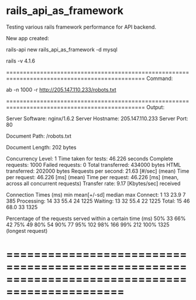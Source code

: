 rails_api_as_framework
======================

Testing various rails framework performance for API backend.

New app created:

rails-api new rails_api_as_framework -d mysql

rails -v 4.1.6

===============================================================================================
Command:

ab -n 1000 -r http://205.147.110.233/robots.txt

===============================================================================================
Output:

Server Software:        nginx/1.6.2
Server Hostname:        205.147.110.233
Server Port:            80

Document Path:          /robots.txt

Document Length:        202 bytes


Concurrency Level:      1
Time taken for tests:   46.226 seconds
Complete requests:      1000
Failed requests:        0
Total transferred:      434000 bytes
HTML transferred:       202000 bytes
Requests per second:    21.63 [#/sec] (mean)
Time per request:       46.226 [ms] (mean)
Time per request:       46.226 [ms] (mean, across all concurrent requests)
Transfer rate:          9.17 [Kbytes/sec] received

Connection Times (ms)
              min  mean[+/-sd] median   max
Connect:        1   13  23.9      7     385
Processing:    14   33  55.4     24    1225
Waiting:       13   32  55.4     22    1225
Total:         15   46  68.0     33    1325

Percentage of the requests served within a certain time (ms)
  50%     33
  66%     42
  75%     49
  80%     54
  90%     77
  95%    102
  98%    166
  99%    212
 100%   1325 (longest request)

===============================================================================================
===============================================================================================
